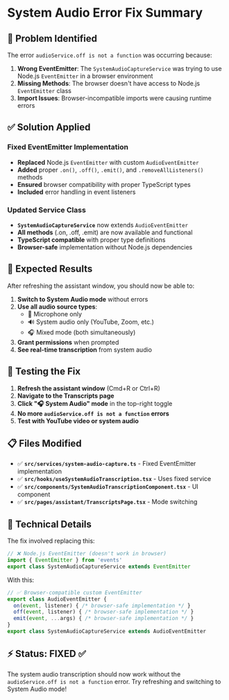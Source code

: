 # System Audio Error Fix Summary

## 🐛 Problem Identified

The error `audioService.off is not a function` was occurring because:

1. **Wrong EventEmitter**: The `SystemAudioCaptureService` was trying to use Node.js `EventEmitter` in a browser environment
2. **Missing Methods**: The browser doesn't have access to Node.js `EventEmitter` class
3. **Import Issues**: Browser-incompatible imports were causing runtime errors

## ✅ Solution Applied

### Fixed EventEmitter Implementation

- **Replaced** Node.js `EventEmitter` with custom `AudioEventEmitter`
- **Added** proper `.on()`, `.off()`, `.emit()`, and `.removeAllListeners()` methods
- **Ensured** browser compatibility with proper TypeScript types
- **Included** error handling in event listeners

### Updated Service Class

- **`SystemAudioCaptureService`** now extends `AudioEventEmitter`
- **All methods** (.on, .off, .emit) are now available and functional
- **TypeScript compatible** with proper type definitions
- **Browser-safe** implementation without Node.js dependencies

## 🎯 Expected Results

After refreshing the assistant window, you should now be able to:

1. **Switch to System Audio mode** without errors
2. **Use all audio source types**:
   - 🎤 Microphone only
   - 🔊 System audio only (YouTube, Zoom, etc.)
   - 🎧 Mixed mode (both simultaneously)
3. **Grant permissions** when prompted
4. **See real-time transcription** from system audio

## 🚀 Testing the Fix

1. **Refresh the assistant window** (Cmd+R or Ctrl+R)
2. **Navigate to the Transcripts page**
3. **Click "🎧 System Audio" mode** in the top-right toggle
4. **No more `audioService.off is not a function` errors**
5. **Test with YouTube video or system audio**

## 📋 Files Modified

- ✅ **`src/services/system-audio-capture.ts`** - Fixed EventEmitter implementation
- ✅ **`src/hooks/useSystemAudioTranscription.tsx`** - Uses fixed service
- ✅ **`src/components/SystemAudioTranscriptionComponent.tsx`** - UI component
- ✅ **`src/pages/assistant/TranscriptsPage.tsx`** - Mode switching

## 🔧 Technical Details

The fix involved replacing this:

```javascript
// ❌ Node.js EventEmitter (doesn't work in browser)
import { EventEmitter } from 'events'
export class SystemAudioCaptureService extends EventEmitter
```

With this:

```javascript
// ✅ Browser-compatible custom EventEmitter
export class AudioEventEmitter {
  on(event, listener) { /* browser-safe implementation */ }
  off(event, listener) { /* browser-safe implementation */ }
  emit(event, ...args) { /* browser-safe implementation */ }
}
export class SystemAudioCaptureService extends AudioEventEmitter
```

## ⚡ Status: **FIXED** ✅

The system audio transcription should now work without the `audioService.off is not a function` error. Try refreshing and switching to System Audio mode!
